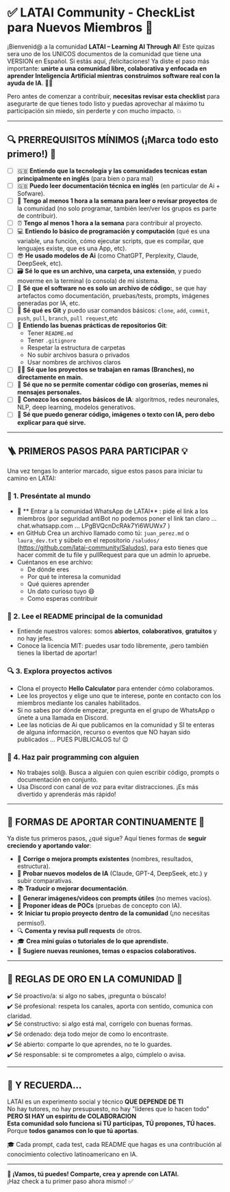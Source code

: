 # ✅ LATAI Community - CheckList para Nuevos Miembros 🚀

¡Bienvenid@ a la comunidad **LATAI – Learning AI Through AI**!  Este quizas sera uno de los UNICOS documentos de la comunidad que tiene una VERSION en Español. 
Si estás aquí, ¡felicitaciones! Ya diste el paso más importante: **unirte a una comunidad libre, colaborativa y enfocada en aprender Inteligencia Artificial mientras construimos software real con la ayuda de IA**. 🧠🤖

Pero antes de comenzar a contribuir, **necesitas revisar esta checklist** para asegurarte de que tienes todo listo y puedas aprovechar al máximo tu participación sin miedo, sin perderte y con mucho impacto. 💥

---

## 🔍 PRERREQUISITOS MÍNIMOS (¡Marca todo esto primero!) 🧩

- [ ] 🇬🇧 **Entiendo que la tecnologia y las comunidades tecnicas estan principalmente en inglés** (para bien o para mal)
- [ ] 🇬🇧 **Puedo leer documentación técnica en inglés** (en particular de Ai + Sofware).
- [ ] 📖 **Tengo al menos 1 hora a la semana para leer o revisar proyectos** de la comunidad (no solo programar, también leer/ver los grupos es parte de contribuir).
- [ ] ⏰ **Tengo al menos 1 hora a la semana** para contribuir al proyecto.
- [ ] 💻 **Entiendo lo básico de programación y computación** (qué es una variable, una función, cómo ejecutar scripts, que es compilar, que lenguajes existe, que es una App, etc).
- [ ] 😎 **He usado modelos de Ai** (como ChatGPT, Perplexity, Claude, DeepSeek, etc).
- [ ] 🗃️ **Sé lo que es un archivo, una carpeta, una extensión**, y puedo moverme en la terminal (o consola) de mi sistema.
- [ ] 🧠 **Sé que el software no es solo un archivo de código:**, se que hay artefactos como documentación, pruebas/tests, prompts, imágenes generadas por IA, etc.
- [ ] 🐙 **Sé qué es Git** y puedo usar comandos básicos: `clone`, `add`, `commit`, `push`, `pull`, `branch`, `pull request`,etc
- [ ] 🔧 **Entiendo las buenas prácticas de repositorios Git**:
  - Tener `README.md`
  - Tener `.gitignore`
  - Respetar la estructura de carpetas
  - No subir archivos basura o privados
  - Usar nombres de archivos claros
- [ ] 🧑‍💻 **Sé que los proyectos se trabajan en ramas (Branches), no directamente en main.**
- [ ] 🤬 **Sé que no se permite comentar código con groserías, memes ni mensajes personales.**
- [ ] 🧬 **Conozco los conceptos básicos de IA**: algoritmos, redes neuronales, NLP, deep learning, modelos generativos.
- [ ] 🧪 **Sé que puedo generar código, imágenes o texto con IA, pero debo explicar para qué sirve.**

---

## 🪜 PRIMEROS PASOS PARA PARTICIPAR 💡

Una vez tengas lo anterior marcado, sigue estos pasos para iniciar tu camino en LATAI:

### 👋 1. Preséntate al mundo
- 📱 ** Entrar a la comunidad WhatsApp de LATAI** : pide el link a los miembros (por seguridad antiBot no podemos poner el link tan claro ... chat.whatsapp.com ... LPgBVQcnDcRAk7Yi6WUWx7 )
- en GitHub Crea un archivo llamado como tú: `juan_perez.md` o `laura_dev.txt` y súbelo en el repositorio `/saludos/` (https://github.com/latai-community/Saludos), para esto tienes que hacer commit de tu file y pullRequest para que un admin lo apruebe.
- Cuéntanos en ese archivo:
  - De dónde eres
  - Por qué te interesa la comunidad
  - Qué quieres aprender
  - Un dato curioso tuyo 😄
  - Como esperas contribuir

### 📖 2. Lee el README principal de la comunidad
- Entiende nuestros valores: somos **abiertos**, **colaborativos**, **gratuitos** y no hay jefes.
- Conoce la licencia MIT: puedes usar todo libremente, ¡pero también tienes la libertad de aportar!

### 🔍 3. Explora proyectos activos
- Clona el proyecto **Hello Calculator** para entender cómo colaboramos.
- Lee los proyectos y elige uno que te interese, ponte en contacto con los miembros mediante los canales habilitados.
- Si no sabes por dónde empezar, pregunta en el grupo de WhatsApp o únete a una llamada en Discord.
- Lee las noticias de Ai que publicamos en la comunidad y SI te enteras de alguna información, recurso o eventos que NO hayan sido publicados ... PUES PUBLICALOS tu! 😉

### 🤝 4. Haz pair programming con alguien
- No trabajes sol@. Busca a alguien con quien escribir código, prompts o documentación en conjunto.
- Usa Discord con canal de voz para evitar distracciones. ¡Es más divertido y aprenderás más rápido!

---

## 🔁 FORMAS DE APORTAR CONTINUAMENTE 🧰

Ya diste tus primeros pasos, ¿qué sigue? Aquí tienes formas de **seguir creciendo y aportando valor**:

- 🧠 **Corrige o mejora prompts existentes** (nombres, resultados, estructura).
- 🧪 **Probar nuevos modelos de IA** (Claude, GPT-4, DeepSeek, etc.) y subir comparativas.
- 📚 **Traducir o mejorar documentación**.
- 🎨 **Generar imágenes/videos con prompts útiles** (no memes vacíos).
- 🧾 **Proponer ideas de POCs** (pruebas de concepto con IA).
- 🛠️ **Iniciar tu propio proyecto dentro de la comunidad** (¡no necesitas permiso!).
- 🔍 **Comenta y revisa pull requests** de otros.
- 🎓 **Crea mini guías o tutoriales de lo que aprendiste.**
- 📢 **Sugiere nuevas reuniones, temas o espacios colaborativos.**

---

## 🧭 REGLAS DE ORO EN LA COMUNIDAD 🌟

✔️ Sé proactivo/a: si algo no sabes, ¡pregunta o búscalo!  
✔️ Sé profesional: respeta los canales, aporta con sentido, comunica con claridad.  
✔️ Sé constructivo: si algo está mal, corrígelo con buenas formas.  
✔️ Sé ordenado: deja todo mejor de como lo encontraste.  
✔️ Sé abierto: comparte lo que aprendes, no te lo guardes.  
✔️ Sé responsable: si te comprometes a algo, cúmplelo o avisa.

---

## 🧠 Y RECUERDA...

LATAI es un experimento social y técnico **QUE DEPENDE DE TI**  
No hay tutores, no hay presupuesto, no hay "líderes que lo hacen todo" **PERO SI HAY un espiritu de COLABORACION**  
**Esta comunidad solo funciona si TÚ participas, TÚ propones, TÚ haces.**  
Porque **todos ganamos con lo que tú aportas**.

🎓 Cada prompt, cada test, cada README que hagas es una contribución al conocimiento colectivo latinoamericano en IA.

---

**🚀 ¡Vamos, tú puedes! Comparte, crea y aprende con LATAI.**  
¡Haz check a tu primer paso ahora mismo! ✅
